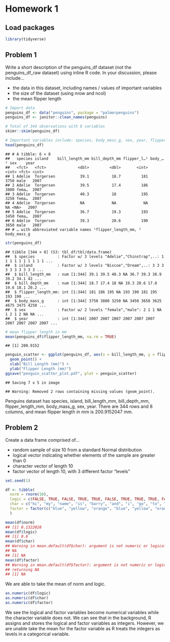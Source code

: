 Homework 1
================

## Load packages

``` r
library(tidyverse)
```

## Problem 1

Write a short description of the penguins_df dataset (not the
penguins_df_raw dataset) using inline R code. In your discussion, please
include…

-   the data in this dataset, including names / values of important
    variables
-   the size of the dataset (using nrow and ncol)
-   the mean flipper length

``` r
# Import data
penguins_df <- data("penguins", package = "palmerpenguins")
penguins_df <- janitor::clean_names(penguins)
```

``` r
# Total of 344 observations with 8 variables
skimr::skim(penguins_df)
```

``` r
# Important variables include: species, body_mass_g, sex, year, flipper_length_mm
head(penguins_df)
```

    ## # A tibble: 6 × 8
    ##   species island    bill_length_mm bill_depth_mm flipper_l…¹ body_…² sex    year
    ##   <fct>   <fct>              <dbl>         <dbl>       <int>   <int> <fct> <int>
    ## 1 Adelie  Torgersen           39.1          18.7         181    3750 male   2007
    ## 2 Adelie  Torgersen           39.5          17.4         186    3800 fema…  2007
    ## 3 Adelie  Torgersen           40.3          18           195    3250 fema…  2007
    ## 4 Adelie  Torgersen           NA            NA            NA      NA <NA>   2007
    ## 5 Adelie  Torgersen           36.7          19.3         193    3450 fema…  2007
    ## 6 Adelie  Torgersen           39.3          20.6         190    3650 male   2007
    ## # … with abbreviated variable names ¹​flipper_length_mm, ²​body_mass_g

``` r
str(penguins_df)
```

    ## tibble [344 × 8] (S3: tbl_df/tbl/data.frame)
    ##  $ species          : Factor w/ 3 levels "Adelie","Chinstrap",..: 1 1 1 1 1 1 1 1 1 1 ...
    ##  $ island           : Factor w/ 3 levels "Biscoe","Dream",..: 3 3 3 3 3 3 3 3 3 3 ...
    ##  $ bill_length_mm   : num [1:344] 39.1 39.5 40.3 NA 36.7 39.3 38.9 39.2 34.1 42 ...
    ##  $ bill_depth_mm    : num [1:344] 18.7 17.4 18 NA 19.3 20.6 17.8 19.6 18.1 20.2 ...
    ##  $ flipper_length_mm: int [1:344] 181 186 195 NA 193 190 181 195 193 190 ...
    ##  $ body_mass_g      : int [1:344] 3750 3800 3250 NA 3450 3650 3625 4675 3475 4250 ...
    ##  $ sex              : Factor w/ 2 levels "female","male": 2 1 1 NA 1 2 1 2 NA NA ...
    ##  $ year             : int [1:344] 2007 2007 2007 2007 2007 2007 2007 2007 2007 2007 ...

``` r
# mean flipper length in mm
mean(penguins_df$flipper_length_mm, na.rm = TRUE)
```

    ## [1] 200.9152

``` r
penguin_scatter <- ggplot(penguins_df, aes(x = bill_length_mm, y = flipper_length_mm, color = species)) + 
  geom_point() +
  xlab("Bill Length (mm)") +
  ylab("Flipper Length (mm)")
ggsave("penguin_scatter_plot.pdf", plot = penguin_scatter)
```

    ## Saving 7 x 5 in image

    ## Warning: Removed 2 rows containing missing values (geom_point).

Penguins dataset has species, island, bill_length_mm, bill_depth_mm,
flipper_length_mm, body_mass_g, sex, year. There are 344 rows and 8
columns, and mean flipper length in mm is 200.9152047 mm.

## Problem 2

Create a data frame comprised of…

-   random sample of size 10 from a standard Normal distribution
-   logical vector indicating whether elements of the sample are greater
    than 0
-   character vector of length 10
-   factor vector of length 10, with 3 different factor “levels”

``` r
set.seed(1)

df <- tibble(
  norm = rnorm(10),
  logic = c(FALSE, TRUE, FALSE, TRUE, TRUE, FALSE, TRUE, TRUE, TRUE, FALSE),
  char = c("hi", "my", "name", "is", "barry", "and", "i", "go", "to", "mailman"),
  factor = factor(c("blue", "yellow", "orange", "blue", "yellow", "orange", "blue", "yellow", "orange", "blue"))
  )
```

``` r
mean(df$norm)
## [1] 0.1322028
mean(df$logic)
## [1] 0.6
mean(df$char)
## Warning in mean.default(df$char): argument is not numeric or logical: returning
## NA
## [1] NA
mean(df$factor)
## Warning in mean.default(df$factor): argument is not numeric or logical:
## returning NA
## [1] NA
```

We are able to take the mean of norm and logic.

``` r
as.numeric(df$logic)
as.numeric(df$char)
as.numeric(df$factor)
```

We see the logical and factor variables become numerical variables while
the character variable does not. We can see that in the background, R
assigns and stores the logical and factor variables as integers.
However, we are unable take the mean for the factor variable as R treats
the integers as levels in a categorical variable.
